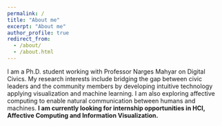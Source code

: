 ```yaml
---
permalink: /
title: "About me"
excerpt: "About me"
author_profile: true
redirect_from: 
  - /about/
  - /about.html
---
```


I am a Ph.D. student working with Professor Narges Mahyar on Digital Civics. My research interests include bridging the gap between civic leaders and the community members by developing intuitive technology applying visualization and machine learning. I am also exploring affective computing to enable natural communication between humans and machines. <b>I am currently looking for internship opportunities in HCI, Affective Computing and Information Visualization.<b>
